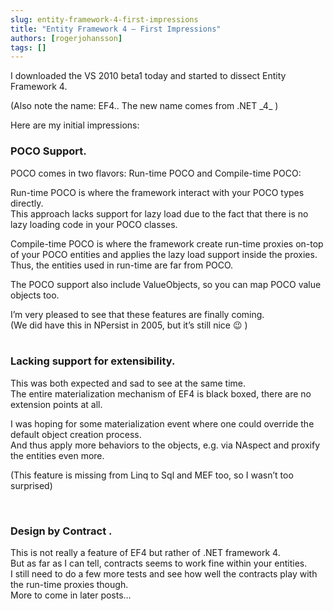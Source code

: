 ```yaml
---
slug: entity-framework-4-first-impressions
title: "Entity Framework 4 – First Impressions"
authors: [rogerjohansson]
tags: []
---
```

I downloaded the VS 2010 beta1 today and started to dissect Entity Framework 4.

<!-- truncate -->

(Also note the name: EF4.. The new name comes from .NET \_4\_ )

Here are my initial impressions:

### POCO Support.

POCO comes in two flavors: Run-time POCO and Compile-time POCO:

Run-time POCO is where the framework interact with your POCO types directly.  
This approach lacks support for lazy load due to the fact that there is no lazy loading code in your POCO classes.

Compile-time POCO is where the framework create run-time proxies on-top of your POCO entities and applies the lazy load support inside the proxies.  
Thus, the entities used in run-time are far from POCO.

The POCO support also include ValueObjects, so you can map POCO value objects too.

I’m very pleased to see that these features are finally coming.  
(We did have this in NPersist in 2005, but it’s still nice 😉 )  
 

### Lacking support for extensibility.

This was both expected and sad to see at the same time.  
The entire materialization mechanism of EF4 is black boxed, there are no extension points at all.

I was hoping for some materialization event where one could override the default object creation process.  
And thus apply more behaviors to the objects, e.g. via NAspect and proxify the entities even more.

(This feature is missing from Linq to Sql and MEF too, so I wasn’t too surprised)

 

### Design by Contract .

This is not really a feature of EF4 but rather of .NET framework 4.  
But as far as I can tell, contracts <span>seems</span> to work fine within your entities.  
I still need to do a few more tests and see how well the contracts play with the run-time proxies though.  
More to come in later posts…
